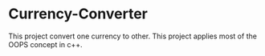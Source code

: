 # Currency-Converter
This project convert one currency to other. This project applies most of the OOPS concept in c++. 
